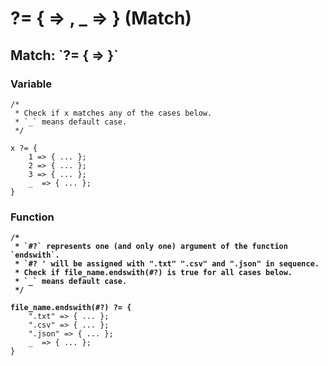 # ?= { => , \_ => } (Match)

## Match: \`?= { => }\`&#x20;

### Variable

```
/*
 * Check if x matches any of the cases below.
 * `_` means default case.
 */

x ?= {
    1 => { ... };
    2 => { ... };
    3 => { ... };
    _  => { ... };
}
```

### Function

<pre><code><strong>/*
</strong><strong> * `#?` represents one (and only one) argument of the function `endswith`.
</strong><strong> * `#? ' will be assigned with ".txt" ".csv" and ".json" in sequence.
</strong><strong> * Check if file_name.endswith(#?) is true for all cases below.
</strong><strong> * `_` means default case.
</strong><strong> */
</strong><strong>
</strong><strong>file_name.endswith(#?) ?= {
</strong>    ".txt" => { ... };
    ".csv" => { ... };
    ".json" => { ... };
    _  => { ... };
}
</code></pre>
